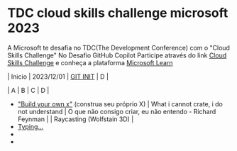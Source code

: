 # TDC cloud skills challenge microsoft 2023
A Microsoft te desafia no TDC(The Development Conference) com o "Cloud Skills Challenge" No Desafio GitHub Copilot Participe através do link [Cloud Skills Challenge](https://promo.thedevconf.com/fut23-microsoft?utm_campaign=tdc_future_2023_-_microsoft_cloud_skills&utm_medium=email&utm_source=RD+Station#rd-column-kyojxu8e) e conheça a plataforma [Microsoft Learn](https://learn.microsoft.com/pt-br/collections/xkwnhy6w1j4g?WT.mc_id=cloudskillschallenge_65a891fe-5159-4238-a524-2205991e67b2)


| Inicio | 2023/12/01 | [GIT INIT](https://learn.microsoft.com/pt-br/training/modules/intro-to-git/0-introduction) | D |

| A | B | C | D |

- ["Build your own x"](https://github.com/Sevistuo/https-github.com-danistefanovic-build-your-own-x) (construa seu próprio X)
 | What i cannot crate, i do not understand | O que não consigo criar, eu não entendo - Richard Feynman |
 | Raycasting (Wolfstain 3D) |  
- [Typing...](https://www.youtube.com/watch?v=vGQSG_YnTOw&t=10s)
- 
- 





